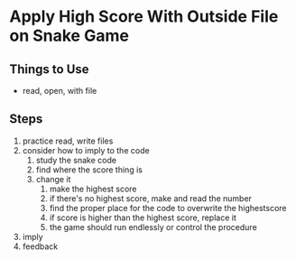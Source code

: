 # Apply High Score With Outside File on Snake Game

## Things to Use
- read, open, with file

## Steps
1. practice read, write files
2. consider how to imply to the code
   1. study the snake code
   2. find where the score thing is
   3. change it
      1. make the highest score
      2. if there's no highest score, make and read the number
      3. find the proper place for the code to overwrite the highestscore 
      3. if score is higher than the highest score, replace it
      4. the game should run endlessly or control the procedure
3. imply
4. feedback